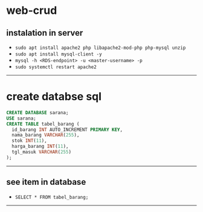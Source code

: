 # web-crud
## instalation in server
- ```sudo apt install apache2 php libapache2-mod-php php-mysql unzip```
- ```sudo apt install mysql-client -y```
- ```mysql -h <RDS-endpoint> -u <master-username> -p```
- ```sudo systemctl restart apache2```
---
# create databse sql
```sql
CREATE DATABASE sarana;
USE sarana;
CREATE TABLE tabel_barang (
  id_barang INT AUTO_INCREMENT PRIMARY KEY,
  nama_barang VARCHAR(255),
  stok INT(11),
  harga_barang INT(11),
  tgl_masuk VARCHAR(255)
);
```
---
## see item in database
- ```SELECT * FROM tabel_barang;```
---

